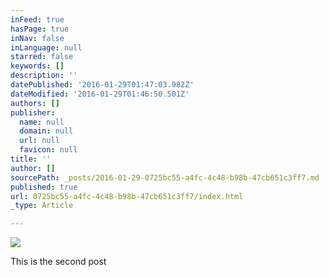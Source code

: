 ```yaml
---
inFeed: true
hasPage: true
inNav: false
inLanguage: null
starred: false
keywords: []
description: ''
datePublished: '2016-01-29T01:47:03.982Z'
dateModified: '2016-01-29T01:46:50.501Z'
authors: []
publisher:
  name: null
  domain: null
  url: null
  favicon: null
title: ''
author: []
sourcePath: _posts/2016-01-29-0725bc55-a4fc-4c48-b98b-47cb651c3ff7.md
published: true
url: 0725bc55-a4fc-4c48-b98b-47cb651c3ff7/index.html
_type: Article

---
```

![](https://the-grid-user-content.s3-us-west-2.amazonaws.com/b5ec07fd-142b-4b63-8af6-ee93f045a1b0.jpg)

This is the second post